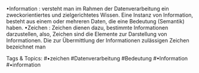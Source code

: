 •Information : versteht man im Rahmen der Datenverarbeitung ein zweckorientiertes und zielgerichtetes 
Wissen. Eine Instanz von Information, besteht aus einem oder mehreren Daten, die eine Bedeutung 
(Semantik) haben.
•Zeichen : Zeichen dienen dazu, bestimmte Informationen darzustellen, also, Zeichen sind die Elemente zur 
Darstellung von Informationen. Die zur Übermittlung der Informationen zulässigen Zeichen bezeichnet man 

   Tags & Topics:
   #•zeichen
   #Datenverarbeitung
   #Bedeutung
   #•Information
   #•information
